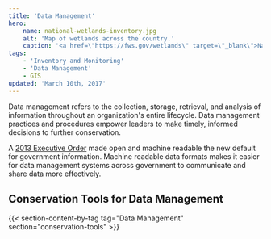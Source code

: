 ```yaml
---
title: 'Data Management'
hero:
    name: national-wetlands-inventory.jpg
    alt: 'Map of wetlands across the country.'
    caption: '<a href=\"https://fws.gov/wetlands\" target=\"_blank\">National Wetlands Inventory mapper</a>.'
tags:
    - 'Inventory and Monitoring'
    - 'Data Management'
    - GIS
updated: 'March 10th, 2017'
---
```


Data management refers to the collection, storage, retrieval, and analysis of information throughout an organization's entire lifecycle. Data management practices and procedures empower leaders to make timely, informed decisions to further conservation.

A [2013 Executive Order](https://obamawhitehouse.archives.gov/the-press-office/2013/05/09/executive-order-making-open-and-machine-readable-new-default-government-) made open and machine readable the new default for government information. Machine readable data formats makes it easier for data management systems across government to communicate and share data more effectively.

## Conservation Tools for Data Management

{{< section-content-by-tag tag="Data Management" section="conservation-tools" >}}
